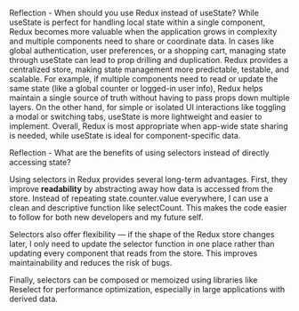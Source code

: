 Reflection - When should you use Redux instead of useState?
While useState is perfect for handling local state within a single component, Redux becomes more valuable when the application grows in complexity and multiple components need to share or coordinate data. In cases like global authentication, user preferences, or a shopping cart, managing state through useState can lead to prop drilling and duplication. Redux provides a centralized store, making state management more predictable, testable, and scalable.
For example, if multiple components need to read or update the same state (like a global counter or logged-in user info), Redux helps maintain a single source of truth without having to pass props down multiple layers. On the other hand, for simple or isolated UI interactions like toggling a modal or switching tabs, useState is more lightweight and easier to implement.
Overall, Redux is most appropriate when app-wide state sharing is needed, while useState is ideal for component-specific data.



Reflection - What are the benefits of using selectors instead of directly accessing state?

Using selectors in Redux provides several long-term advantages. First, they improve **readability** by abstracting away how data is accessed from the store. Instead of repeating state.counter.value everywhere, I can use a clean and descriptive function like selectCount. This makes the code easier to follow for both new developers and my future self.

Selectors also offer flexibility — if the shape of the Redux store changes later, I only need to update the selector function in one place rather than updating every component that reads from the store. This improves maintainability and reduces the risk of bugs.

Finally, selectors can be composed or memoized using libraries like Reselect for performance optimization, especially in large applications with derived data.
